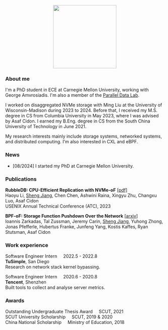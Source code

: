 <!-- Hi there! I'm Sheng Jiang, currently an M.S. student in computer science at [Columbia University](https://www.cs.columbia.edu/). I received my B.S. in computer science degree from the [South China University of Technology](https://www.scut.edu.cn/en/).   
I love doing system-level programming and building robust, performant, and large-scale software systems. I'm now doing research on storage systems, advised by [Prof. Asaf Cidon](https://www.asafcidon.com/). -->

<!-- ![](img/photo.jpg#center) -->
<p align="center">
  <img src="img/photo.jpg"  width="200" height="200">
</p>


### About me
I'm a PhD student in ECE at Carnegie Mellon University, working with George Amvrosiadis. I'm also a member of the [Parallel Data Lab](https://www.pdl.cmu.edu/index.shtml).

I worked on disaggregated NVMe storage with Ming Liu at the University of Wisconsin-Madison during 2023 to 2024. Before that, I received my M.S. degree in CS from Columbia University in May 2023, where I was advised by Asaf Cidon. I earned my B.Eng. degree in CS from the South China University of Technology in June 2021.

My research interests mainly include storage systems, networked systems, and distributed computing. I'm also interested in CXL and eBPF.

### News
- [08/2024] I started my PhD at Carnegie Mellon University.

### Publications
**RubbleDB: CPU-Efficient Replication with NVMe-oF** [[pdf]](https://www.usenix.org/system/files/atc23-li-haoyu.pdf) \
Haoyu Li, <ins>Sheng Jiang</ins>, Chen Chen, Ashwini Raina, Xingyu Zhu, Changxu Luo, Asaf Cidon \
USENIX Annual Technical Conference (ATC), 2023

**BPF-oF: Storage Function Pushdown Over the Network** [[arxiv]](https://arxiv.org/pdf/2312.06808.pdf) \
Ioannis Zarkadas, Tal Zussman, Jeremy Carin, <ins>Sheng Jiang</ins>, Yuhong Zhong, Jonas Pfefferle, Hubertus Franke, Junfeng Yang, Kostis Kaffes, Ryan Stutsman, Asaf Cidon


### Work experience
<!-- <div style="margin: 0; padding: 0;">
  <p style="display: flex; justify-content: space-between; margin: 0;">
    <span>Software Engineer Intern</span>
    <span>May 2022 to Aug 2022</span>
  </p>
  <p style="margin: 0;"><strong>TuSimple</strong></p>
</div> -->

Software Engineer Intern &nbsp;&nbsp;&nbsp; 2022.5 - 2022.8 \
**TuSimple**, San Diego \
Research on network stack kernel bypassing.

Software Engineer Intern &nbsp;&nbsp;&nbsp; 2020.6 - 2020.8 \
**Tencent**, Shenzhen \
Built tools to collect and analyse server metrics.

### Awards
Outstanding Undergraduate Thesis Award &nbsp;&nbsp;&nbsp; SCUT, 2021 \
SCUT University Scholarship &nbsp;&nbsp;&nbsp; SCUT, 2019 & 2020 \
China National Scholarship &nbsp;&nbsp;&nbsp; Ministry of Education, 2018


<!-- ### Education

May. 2023 (expected)&nbsp;&nbsp;M.S. in computer science, Columbia University, U.S.   
June. 2021&nbsp;&nbsp;B.S. in computer science, South China University of Technology, China

### Research Experience

Research Assistant, Columbia University, Jan. 2022 - now   
Research Assistant, Chinese University of Hong Kong, Mar. 2020 - Jan. 2021   
Research Assistant, South China University of Technology, Sept. 2020 - Jun. 2021   
    

### Work Experience

- TuSimple, June. - Aug. 2022
- Tencent, June. - Aug. 2020

### Selected Awards

- Outstanding Thesis, South China University of Technology, 2021
- University Scholarship, South China University of Technology, 2019 & 2020
- **National Scholarship (top 1%)**, Ministry of Education of China, 2018 -->